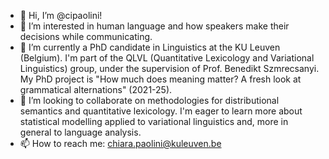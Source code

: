 - 👋 Hi, I’m @cipaolini!
- 👀 I’m interested in human language and how speakers make their decisions while communicating. 
- 🌱 I’m currently a PhD candidate in Linguistics at the KU Leuven (Belgium). I'm part of the QLVL (Quantitative Lexicology and Variational Linguistics) group, 
      under the supervision of Prof. Benedikt Szmrecsanyi. My PhD project is "How much does meaning matter? A fresh look at grammatical alternations" (2021-25).
- 💞️ I’m looking to collaborate on methodologies for distributional semantics and quantitative lexicology. I'm eager to learn more about statistical modelling 
      applied to variational linguistics and, more in general to language analysis.
- 📫 How to reach me: chiara.paolini@kuleuven.be

<!---
cipaolini/cipaolini is a ✨ special ✨ repository because its `README.md` (this file) appears on your GitHub profile.
You can click the Preview link to take a look at your changes.
--->
